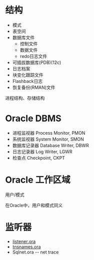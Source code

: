 # 结构

- 模式
- 表空间
- 数据库文件
  - 控制文件
  - 数据文件
  - redo日志文件
- 可插拔数据库(PDB)(12c)
- 日志档案
- 块变化跟踪文件
- Flashback日志
- 恢复备份(RMAN)文件

进程结构、存储结构

# Oracle DBMS

- 进程监视器 Process Monitor, PMON
- 系统监视器 System Monitor, SMON
- 数据库记录器 Database Writer, DBWR
- 日志记录器 Log Writer, LGWR
- 检查点 Checkpoint, CKPT

# Oracle 工作区域

用户/模式

在Oracle中，用户和模式同义

# 监听器

- [listener.ora](../sql_demo/config/listener.ora)
- [tnsnames.ora](../sql_demo/config/tnsnames.ora)
- Sqlnet.ora -- net trace
